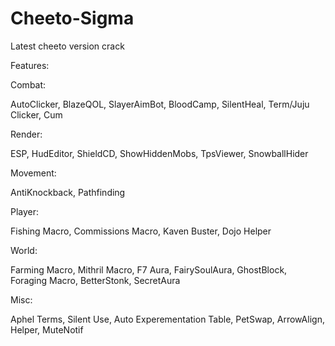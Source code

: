 # Cheeto-Sigma
Latest cheeto version crack

Features:

Combat:

AutoClicker,
BlazeQOL,
SlayerAimBot,
BloodCamp,
SilentHeal,
Term/Juju Clicker,
Cum

Render:

ESP,
HudEditor,
ShieldCD,
ShowHiddenMobs,
TpsViewer,
SnowballHider

Movement:

AntiKnockback,
Pathfinding

Player:

Fishing Macro,
Commissions Macro,
Kaven Buster,
Dojo Helper

World:

Farming Macro,
Mithril Macro,
F7 Aura,
FairySoulAura,
GhostBlock,
Foraging Macro,
BetterStonk,
SecretAura

Misc:

Aphel Terms,
Silent Use,
Auto Experementation Table,
PetSwap,
ArrowAlign,
Helper,
MuteNotif
